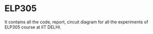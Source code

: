 # ELP305
It contains all the code, report, circuit diagram for all the experiments of ELP305 course at IIT DELHI.
